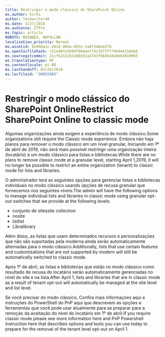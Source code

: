 ```yaml
---
title: Restringir o modo clássico do SharePoint Online
ms.author: kirks
author: Techwriter40
ms.date: 3/27/2018
ms.audience: ITPro
ms.topic: article
ROBOTS: NOINDEX, NOFOLLOW
localization_priority: Normal
ms.assetid: 6e99da1c-e61d-40ba-855e-1a8f346e42fd
ms.openlocfilehash: c51e48fe5694f964aef74c2973f774b44415ebb8
ms.sourcegitcommit: 21cfb213183188d32a3743f66db10a8463019965
ms.translationtype: MT
ms.contentlocale: pt-BR
ms.lasthandoff: 03/28/2019
ms.locfileid: "30955965"
---
```

# <a name="restrict-sharepoint-online-to-classic-mode"></a><span data-ttu-id="ad695-102">Restringir o modo clássico do SharePoint Online</span><span class="sxs-lookup"><span data-stu-id="ad695-102">Restrict SharePoint Online to classic mode</span></span>

<span data-ttu-id="ad695-103">Algumas organizações ainda exigem a experiência de modo clássico.</span><span class="sxs-lookup"><span data-stu-id="ad695-103">Some organizations still require the Classic mode experience.</span></span> <span data-ttu-id="ad695-104">Embora não haja planos para remover o modo clássico em um nível granular, Iniciando em 1º de abril de 2019, não será mais possível restringir uma organização inteira (locatário) a um modo clássico para listas e bibliotecas.</span><span class="sxs-lookup"><span data-stu-id="ad695-104">While there are no plans to remove classic mode at a granular level, starting April 1,2019, it will no longer be possible to restrict an entire organization (tenant) to classic mode for lists and libraries.</span></span>

<span data-ttu-id="ad695-105">O administrador terá as seguintes opções para gerenciar listas e bibliotecas individuais no modo clássico usando opções de recusa granular que fornecemos nos seguintes níveis:</span><span class="sxs-lookup"><span data-stu-id="ad695-105">The admin will have the following options to manage individual lists and libraries in classic mode using granular opt-out switches that we provide at the following levels:</span></span>

- <span data-ttu-id="ad695-106">conjunto de sites</span><span class="sxs-lookup"><span data-stu-id="ad695-106">site collection</span></span>
- <span data-ttu-id="ad695-107">no</span><span class="sxs-lookup"><span data-stu-id="ad695-107">site</span></span>
- <span data-ttu-id="ad695-108">list</span><span class="sxs-lookup"><span data-stu-id="ad695-108">list</span></span>
- <span data-ttu-id="ad695-109">Libra</span><span class="sxs-lookup"><span data-stu-id="ad695-109">library</span></span>

<span data-ttu-id="ad695-110">Além disso, as listas que usam determinados recursos e personalizações que não são suportadas pela moderna ainda serão automaticamente alternadas para o modo clássico.</span><span class="sxs-lookup"><span data-stu-id="ad695-110">Additionally, lists that use certain features and customizations that are not supported by modern will still be automatically switched to classic mode.</span></span>

<span data-ttu-id="ad695-111">Após 1º de abril, as listas e bibliotecas que estão no modo clássico como resultado de recusa do locatário serão automaticamente gerenciadas no nível do site e na lista.</span><span class="sxs-lookup"><span data-stu-id="ad695-111">After April 1, lists and libraries that are in classic mode as a result of tenant opt-out will automatically be managed at the site level and list level.</span></span>

<span data-ttu-id="ad695-112">Se você precisar do modo clássico, Confira mais informações aqui e instruções do PowerShell do PnP aqui que descrevem as opções e ferramentas que você pode usar atualmente para se preparar para a remoção da aceitação do nível do locatário em 1º de abril.</span><span class="sxs-lookup"><span data-stu-id="ad695-112">If you require classic mode please see more information here and PnP Powershell instruction here that describes options and tools you can use today to prepare for the removal of the tenant level opt-out on April 1.</span></span>
